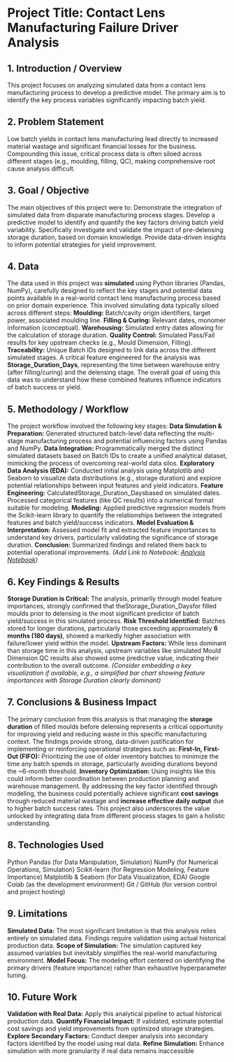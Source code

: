 # Project Title: Contact Lens Manufacturing Failure Driver Analysis

## 1. Introduction / Overview

This project focuses on analyzing simulated data from a contact lens manufacturing process to develop a predictive model. The primary aim is to identify the key process variables significantly impacting batch yield.
## 2. Problem Statement

Low batch yields in contact lens manufacturing lead directly to increased material wastage and significant financial losses for the business. Compounding this issue, critical process data is often siloed across different stages (e.g., moulding, filling, QC), making comprehensive root cause analysis difficult.
## 3. Goal / Objective

The main objectives of this project were to:
Demonstrate the integration of simulated data from disparate manufacturing process stages.
Develop a predictive model to identify and quantify the key factors driving batch yield variability.
Specifically investigate and validate the impact of pre-delensing storage duration, based on domain knowledge.
Provide data-driven insights to inform potential strategies for yield improvement.
## 4. Data

The data used in this project was **simulated** using Python libraries (Pandas, NumPy), carefully designed to reflect the key stages and potential data points available in a real-world contact lens manufacturing process based on prior domain experience. This involved simulating data typically siloed across different steps:
**Moulding:** Batch/cavity origin identifiers, target power, associated moulding line.
**Filling & Curing:** Relevant dates, monomer information (conceptual).
**Warehousing:** Simulated entry dates allowing for the calculation of storage duration.
**Quality Control:** Simulated Pass/Fail results for key upstream checks (e.g., Mould Dimension, Filling).
**Traceability:** Unique Batch IDs designed to link data across the different simulated stages.
A critical feature engineered for the analysis was **Storage_Duration_Days**, representing the time between warehouse entry (after filling/curing) and the delensing stage. The overall goal of using this data was to understand how these combined features influence indicators of batch success or yield.
## 5. Methodology / Workflow

The project workflow involved the following key stages:
**Data Simulation & Preparation:** Generated structured batch-level data reflecting the multi-stage manufacturing process and potential influencing factors using Pandas and NumPy.
**Data Integration:** Programmatically merged the distinct simulated datasets based on Batch IDs to create a unified analytical dataset, mimicking the process of overcoming real-world data silos.
**Exploratory Data Analysis (EDA):** Conducted initial analysis using Matplotlib and Seaborn to visualize data distributions (e.g., storage duration) and explore potential relationships between input features and yield indicators.
**Feature Engineering:** CalculatedStorage_Duration_Daysbased on simulated dates. Processed categorical features (like QC results) into a numerical format suitable for modeling.
**Modeling:** Applied predictive regression models from the Scikit-learn library to quantify the relationships between the integrated features and batch yield/success indicators.
**Model Evaluation & Interpretation:** Assessed model fit and extracted feature importances to understand key drivers, particularly validating the significance of storage duration.
**Conclusion:** Summarized findings and related them back to potential operational improvements.
*(Add Link to Notebook: [Analysis Notebook](Your_Project1_Notebook_Filename.ipynb))*
## 6. Key Findings & Results

**Storage Duration is Critical:** The analysis, primarily through model feature importances, strongly confirmed that theStorage_Duration_Daysfor filled moulds prior to delensing is the most significant predictor of batch yield/success in this simulated process.
**Risk Threshold Identified:** Batches stored for longer durations, particularly those exceeding approximately **6 months (180 days)**, showed a markedly higher association with failure/lower yield within the model.
**Upstream Factors:** While less dominant than storage time in this analysis, upstream variables like simulated Mould Dimension QC results also showed some predictive value, indicating their contribution to the overall outcome. *(Consider embedding a key visualization if available, e.g., a simplified bar chart showing feature importances with Storage Duration clearly dominant)*
## 7. Conclusions & Business Impact

The primary conclusion from this analysis is that managing the **storage duration** of filled moulds before delensing represents a critical opportunity for improving yield and reducing waste in this specific manufacturing context. The findings provide strong, data-driven justification for implementing or reinforcing operational strategies such as:
**First-In, First-Out (FIFO):** Prioritizing the use of older inventory batches to minimize the time any batch spends in storage, particularly avoiding durations beyond the ~6-month threshold.
**Inventory Optimization:** Using insights like this could inform better coordination between production planning and warehouse management.
By addressing the key factor identified through modeling, the business could potentially achieve significant **cost savings** through reduced material wastage and **increase effective daily output** due to higher batch success rates. This project also underscores the value unlocked by integrating data from different process stages to gain a holistic understanding.
## 8. Technologies Used

Python
Pandas (for Data Manipulation, Simulation)
NumPy (for Numerical Operations, Simulation)
Scikit-learn (for Regression Modeling, Feature Importance)
Matplotlib & Seaborn (for Data Visualization, EDA)
Google Colab (as the development environment)
Git / GitHub (for version control and project hosting)
## 9. Limitations

**Simulated Data:** The most significant limitation is that this analysis relies entirely on simulated data. Findings require validation using actual historical production data.
**Scope of Simulation:** The simulation captured key assumed variables but inevitably simplifies the real-world manufacturing environment.
**Model Focus:** The modeling effort centered on identifying the primary drivers (feature importance) rather than exhaustive hyperparameter tuning.
## 10. Future Work

**Validation with Real Data:** Apply this analytical pipeline to actual historical production data.
**Quantify Financial Impact:** If validated, estimate potential cost savings and yield improvements from optimized storage strategies.
**Explore Secondary Factors:** Conduct deeper analysis into secondary factors identified by the model using real data.
**Refine Simulation:** Enhance simulation with more granularity if real data remains inaccessible
